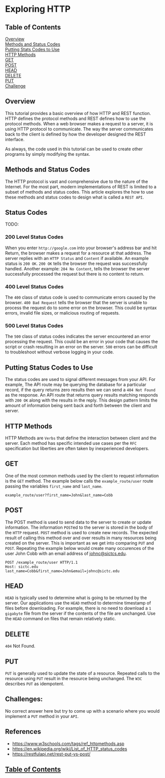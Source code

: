 
# Exploring HTTP

## Table of Contents
[Overview](#)<br>
[Methods and Status Codes](#)<br>
[Putting Stats Codes to Use](#)<br>
[HTTP Methods](#)<br>
[GET](#)<br>
[POST](#)<br>
[HEAD](#)<br>
[DELETE](#)<br>
[PUT](#)<br>
[Challenge](#)<br>

## Overview
This tutorial provides a basic overview of how HTTP and REST function. HTTP defines the protocol methods and REST defines how to use the protocol methods. When a web browser makes a request to a server, it is using HTTP protocol to communicate. The way the server communicates back to the client is defined by how the developer designed the REST interface.

As always, the code used in this tutorial can be used to create other programs by simply modifying the syntax.


## Methods and Status Codes

The HTTP protocol is vast and comprehensive due to the nature of the Internet. For the most part, modern implementations of REST is limited to a subset of methods and status codes. This article explores the how to use these methods and status codes to design what is called a `REST API`.

## Status Codes
TODO:

### 200 Level Status Codes
When you enter `http://google.com` into your browser's address bar and hit Return, the browser makes a request for a resource at that address. The server replies with an `HTTP Status` and `Content` if available. An example status is ```200 OK```. ```200 OK``` tells the browser the request was successfully handled. Another example: ```204 No Content```, tells the browser the server successfully processed the request but there is no content to return. 


### 400 Level Status Codes
The ```400``` class of status code is used to communicate errors caused by the browser. ```400 Bad Request``` tells the browser that the server is unable to process the request do to some error on the browser. This could be syntax errors, invalid file sizes, or malicious routing of requests.


### 500 Level Status Codes
The ```500``` class of status codes indicates the server encountered an error processing the request. This could be an error in your code that causes the script or crash resulting in an error on the server. ```500``` errors can be difficult to troubleshoot without verbose logging in your code.

## Putting Status Codes to Use
The status codes are used to signal different messages from your API. For example, The API route may be querying the database for a particular record, if the query returns zero results then we can send a ```404 Not Found ``` as the response. An API route that returns query results matching responds with ```200 OK``` along with the results in the reply.  This design pattern limits the amount of information being sent back and forth between the client and server.

## HTTP Methods
HTTP Methods are ```Verbs``` that define the interaction between client and the server. Each method has specific intended use cases per the ```RFC``` specification but liberties are often taken by inexperienced developers. 

## GET
One of the most common methods used by the client to request information is the ```GET``` method. The example below calls the ```example_route/user``` route passing the variables ```first_name``` and ```last_name```.
```console
example_route/user?first_name=John&last_name=Cobb
```
## POST
The POST method is used to send data to the server to create or update information.  The information ```POST```ed to the server is stored in the body of the ```HTTP``` request. ```POST``` method is used to create new records. The expected result of calling this method over and over results in many resources being created on the server. This is important as we get into comparing ```PUT``` and ```POST```. Repeating the example below would create many occurences of the user John Cobb with an email address of johnc@sictcs.edu.

```console
POST /example_route/user HTTP/1.1
Host: sictc.edu
last_name=Cobb&first_name=John&email=johnc@sictc.edu
```

## HEAD
```HEAD``` is typically used to determine what is going to be returned by the server. Our applications use the ```HEAD``` method to determine timestamp of files before downloading. For example, there is no need to download a ```1 gigabyte``` file from the server if the contents of the file are unchanged. Use the ```HEAD``` command on files that remain relatively static. 

## DELETE
```404``` Not Found.

## PUT
```PUT``` is generally used to update the state of a resource.  Repeated calls to the resource using  ```PUT``` result in the resource being unchanged. The ```W3C``` describes ```PUT``` as idempotent.

## Challenges:
No correct answer here but try to come up with a scenario where you would implement a ```PUT``` method in your ```API```.

## References
 - https://www.w3schools.com/tags/ref_httpmethods.asp
 - https://en.wikipedia.org/wiki/List_of_HTTP_status_codes
 - https://restfulapi.net/rest-put-vs-post/


## [Table of Contents](../README.md)

